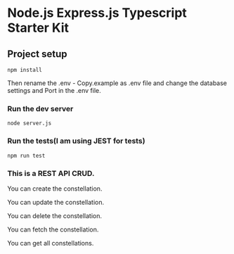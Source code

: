 # Node.js Express.js Typescript Starter Kit
## Project setup
```
npm install
```
Then rename the .env - Copy.example as .env file and change the database settings and Port in the .env file.

### Run the dev server 
```
node server.js
```

### Run the tests(I am using JEST for tests)
```
npm run test
```

### This is a REST API CRUD.

You can create the constellation.

You can update the constellation.

You can delete the constellation.

You can fetch the constellation.

You can get all constellations.